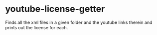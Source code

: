 youtube-license-getter
======================

Finds all the xml files in a given folder and the youtube links therein and prints out the license for each.
